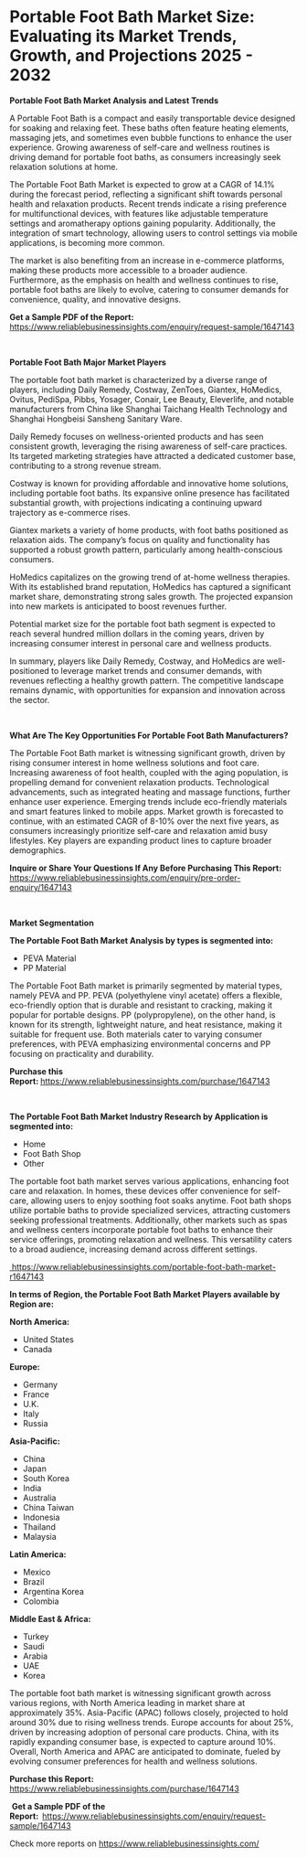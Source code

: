 <p><h1>Portable Foot Bath Market Size: Evaluating its Market Trends, Growth, and Projections 2025 - 2032</h1></p><p><strong>Portable Foot Bath Market Analysis and Latest Trends</strong></p>
<p><p>A Portable Foot Bath is a compact and easily transportable device designed for soaking and relaxing feet. These baths often feature heating elements, massaging jets, and sometimes even bubble functions to enhance the user experience. Growing awareness of self-care and wellness routines is driving demand for portable foot baths, as consumers increasingly seek relaxation solutions at home.</p><p>The Portable Foot Bath Market is expected to grow at a CAGR of 14.1% during the forecast period, reflecting a significant shift towards personal health and relaxation products. Recent trends indicate a rising preference for multifunctional devices, with features like adjustable temperature settings and aromatherapy options gaining popularity. Additionally, the integration of smart technology, allowing users to control settings via mobile applications, is becoming more common. </p><p>The market is also benefiting from an increase in e-commerce platforms, making these products more accessible to a broader audience. Furthermore, as the emphasis on health and wellness continues to rise, portable foot baths are likely to evolve, catering to consumer demands for convenience, quality, and innovative designs.</p></p>
<p><strong>Get a Sample PDF of the Report:&nbsp;</strong> <a href="https://www.reliablebusinessinsights.com/enquiry/request-sample/1647143?utm_campaign=3134&utm_medium=2&utm_source=Github&utm_content=ia&utm_term=05042025&utm_id=portable-foot-bath">https://www.reliablebusinessinsights.com/enquiry/request-sample/1647143</a></p>
<p>&nbsp;</p>
<p><strong>Portable Foot Bath Major Market Players</strong></p>
<p><p>The portable foot bath market is characterized by a diverse range of players, including Daily Remedy, Costway, ZenToes, Giantex, HoMedics, Ovitus, PediSpa, Pibbs, Yosager, Conair, Lee Beauty, Eleverlife, and notable manufacturers from China like Shanghai Taichang Health Technology and Shanghai Hongbeisi Sansheng Sanitary Ware. </p><p>Daily Remedy focuses on wellness-oriented products and has seen consistent growth, leveraging the rising awareness of self-care practices. Its targeted marketing strategies have attracted a dedicated customer base, contributing to a strong revenue stream.</p><p>Costway is known for providing affordable and innovative home solutions, including portable foot baths. Its expansive online presence has facilitated substantial growth, with projections indicating a continuing upward trajectory as e-commerce rises.</p><p>Giantex markets a variety of home products, with foot baths positioned as relaxation aids. The company’s focus on quality and functionality has supported a robust growth pattern, particularly among health-conscious consumers.</p><p>HoMedics capitalizes on the growing trend of at-home wellness therapies. With its established brand reputation, HoMedics has captured a significant market share, demonstrating strong sales growth. The projected expansion into new markets is anticipated to boost revenues further.</p><p>Potential market size for the portable foot bath segment is expected to reach several hundred million dollars in the coming years, driven by increasing consumer interest in personal care and wellness products. </p><p>In summary, players like Daily Remedy, Costway, and HoMedics are well-positioned to leverage market trends and consumer demands, with revenues reflecting a healthy growth pattern. The competitive landscape remains dynamic, with opportunities for expansion and innovation across the sector.</p></p>
<p>&nbsp;</p>
<p><strong>What Are The Key Opportunities For Portable Foot Bath Manufacturers?</strong></p>
<p><p>The Portable Foot Bath market is witnessing significant growth, driven by rising consumer interest in home wellness solutions and foot care. Increasing awareness of foot health, coupled with the aging population, is propelling demand for convenient relaxation products. Technological advancements, such as integrated heating and massage functions, further enhance user experience. Emerging trends include eco-friendly materials and smart features linked to mobile apps. Market growth is forecasted to continue, with an estimated CAGR of 8-10% over the next five years, as consumers increasingly prioritize self-care and relaxation amid busy lifestyles. Key players are expanding product lines to capture broader demographics.</p></p>
<p><strong>Inquire or Share Your Questions If Any Before Purchasing This Report:</strong> <a href="https://www.reliablebusinessinsights.com/enquiry/pre-order-enquiry/1647143?utm_campaign=3134&utm_medium=2&utm_source=Github&utm_content=ia&utm_term=05042025&utm_id=portable-foot-bath">https://www.reliablebusinessinsights.com/enquiry/pre-order-enquiry/1647143</a></p>
<p>&nbsp;</p>
<p><strong>Market Segmentation</strong></p>
<p><strong>The Portable Foot Bath Market Analysis by types is segmented into:</strong></p>
<p><ul><li>PEVA Material</li><li>PP Material</li></ul></p>
<p><p>The Portable Foot Bath market is primarily segmented by material types, namely PEVA and PP. PEVA (polyethylene vinyl acetate) offers a flexible, eco-friendly option that is durable and resistant to cracking, making it popular for portable designs. PP (polypropylene), on the other hand, is known for its strength, lightweight nature, and heat resistance, making it suitable for frequent use. Both materials cater to varying consumer preferences, with PEVA emphasizing environmental concerns and PP focusing on practicality and durability.</p></p>
<p><strong>Purchase this Report:&nbsp;</strong><a href="https://www.reliablebusinessinsights.com/purchase/1647143?utm_campaign=3134&utm_medium=2&utm_source=Github&utm_content=ia&utm_term=05042025&utm_id=portable-foot-bath">https://www.reliablebusinessinsights.com/purchase/1647143</a></p>
<p>&nbsp;</p>
<p><strong>The Portable Foot Bath Market Industry Research by Application is segmented into:</strong></p>
<p><ul><li>Home</li><li>Foot Bath Shop</li><li>Other</li></ul></p>
<p><p>The portable foot bath market serves various applications, enhancing foot care and relaxation. In homes, these devices offer convenience for self-care, allowing users to enjoy soothing foot soaks anytime. Foot bath shops utilize portable baths to provide specialized services, attracting customers seeking professional treatments. Additionally, other markets such as spas and wellness centers incorporate portable foot baths to enhance their service offerings, promoting relaxation and wellness. This versatility caters to a broad audience, increasing demand across different settings.</p></p>
<p><a href="https://www.reliablebusinessinsights.com/portable-foot-bath-market-r1647143?utm_campaign=3134&utm_medium=2&utm_source=Github&utm_content=ia&utm_term=05042025&utm_id=portable-foot-bath">&nbsp;https://www.reliablebusinessinsights.com/portable-foot-bath-market-r1647143</a></p>
<p><strong>In terms of Region, the Portable Foot Bath Market Players available by Region are:</strong></p>
<p>
    <p> <strong> North America: </strong>
        <ul>
            <li>United States</li>
            <li>Canada</li>
        </ul>
        </p> 
    <p> <strong> Europe: </strong>
        <ul>
            <li>Germany</li>
            <li>France</li>
            <li>U.K.</li>
            <li>Italy</li>
            <li>Russia</li>
        </ul>
        </p> 
    <p> <strong> Asia-Pacific: </strong>
        <ul>
            <li>China</li>
            <li>Japan</li>
            <li>South Korea</li>
            <li>India</li>
            <li>Australia</li>
            <li>China Taiwan</li>
            <li>Indonesia</li>
            <li>Thailand</li>
            <li>Malaysia</li>
        </ul>
        </p> 
    <p> <strong> Latin America: </strong>
        <ul>
            <li>Mexico</li>
            <li>Brazil</li>
            <li>Argentina Korea</li>
            <li>Colombia</li>
        </ul>
        </p> 
    <p> <strong> Middle East & Africa: </strong>
        <ul>
            <li>Turkey</li>
            <li>Saudi</li>
            <li>Arabia</li>
            <li>UAE</li>
            <li>Korea</li>
        </ul>
    </p>
    </p>
<p><p>The portable foot bath market is witnessing significant growth across various regions, with North America leading in market share at approximately 35%. Asia-Pacific (APAC) follows closely, projected to hold around 30% due to rising wellness trends. Europe accounts for about 25%, driven by increasing adoption of personal care products. China, with its rapidly expanding consumer base, is expected to capture around 10%. Overall, North America and APAC are anticipated to dominate, fueled by evolving consumer preferences for health and wellness solutions.</p></p>
<p><strong>Purchase this Report: </strong><a href="https://www.reliablebusinessinsights.com/purchase/1647143?utm_campaign=3134&utm_medium=2&utm_source=Github&utm_content=ia&utm_term=05042025&utm_id=portable-foot-bath">https://www.reliablebusinessinsights.com/purchase/1647143</a></p>
<p>&nbsp;<strong>Get a Sample PDF of the Report:&nbsp;&nbsp;</strong><a href="https://www.reliablebusinessinsights.com/enquiry/request-sample/1647143?utm_campaign=3134&utm_medium=2&utm_source=Github&utm_content=ia&utm_term=05042025&utm_id=portable-foot-bath">https://www.reliablebusinessinsights.com/enquiry/request-sample/1647143</a></p>
<p><strong></strong></p>
<p>Check more reports on <a href="https://www.reliablebusinessinsights.com/?utm_campaign=3134&utm_medium=2&utm_source=Github&utm_content=ia&utm_term=05042025&utm_id=portable-foot-bath">https://www.reliablebusinessinsights.com/</a></p>